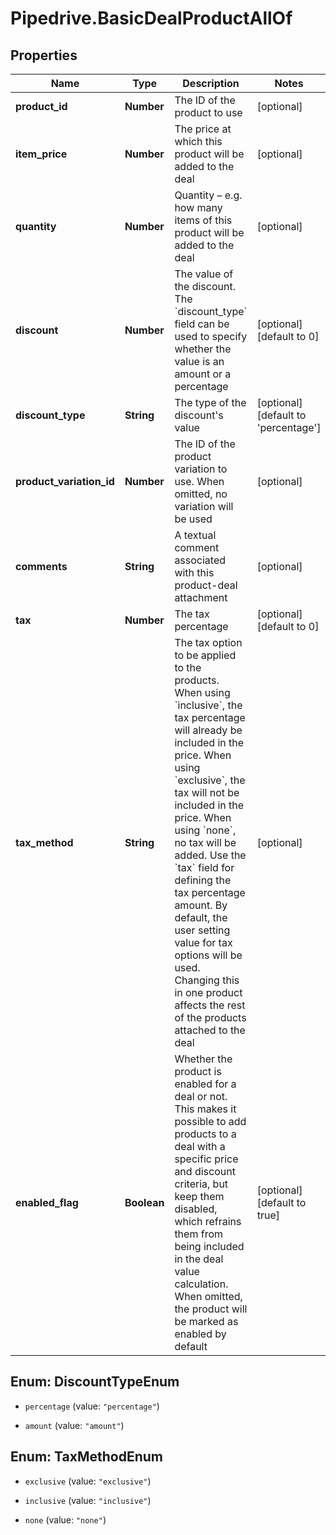 # Pipedrive.BasicDealProductAllOf

## Properties

Name | Type | Description | Notes
------------ | ------------- | ------------- | -------------
**product_id** | **Number** | The ID of the product to use | [optional] 
**item_price** | **Number** | The price at which this product will be added to the deal | [optional] 
**quantity** | **Number** | Quantity – e.g. how many items of this product will be added to the deal | [optional] 
**discount** | **Number** | The value of the discount. The &#x60;discount_type&#x60; field can be used to specify whether the value is an amount or a percentage | [optional] [default to 0]
**discount_type** | **String** | The type of the discount&#39;s value | [optional] [default to &#39;percentage&#39;]
**product_variation_id** | **Number** | The ID of the product variation to use. When omitted, no variation will be used | [optional] 
**comments** | **String** | A textual comment associated with this product-deal attachment | [optional] 
**tax** | **Number** | The tax percentage | [optional] [default to 0]
**tax_method** | **String** | The tax option to be applied to the products. When using &#x60;inclusive&#x60;, the tax percentage will already be included in the price. When using &#x60;exclusive&#x60;, the tax will not be included in the price. When using &#x60;none&#x60;, no tax will be added. Use the &#x60;tax&#x60; field for defining the tax percentage amount. By default, the user setting value for tax options will be used. Changing this in one product affects the rest of the products attached to the deal | [optional] 
**enabled_flag** | **Boolean** | Whether the product is enabled for a deal or not. This makes it possible to add products to a deal with a specific price and discount criteria, but keep them disabled, which refrains them from being included in the deal value calculation. When omitted, the product will be marked as enabled by default | [optional] [default to true]



## Enum: DiscountTypeEnum


* `percentage` (value: `"percentage"`)

* `amount` (value: `"amount"`)





## Enum: TaxMethodEnum


* `exclusive` (value: `"exclusive"`)

* `inclusive` (value: `"inclusive"`)

* `none` (value: `"none"`)




